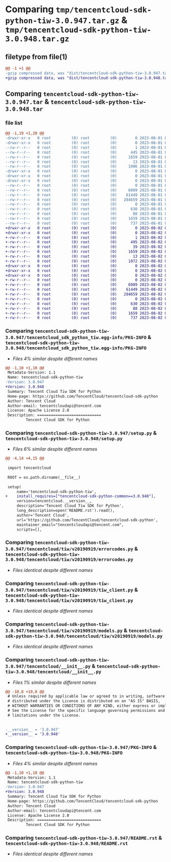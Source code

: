 # Comparing `tmp/tencentcloud-sdk-python-tiw-3.0.947.tar.gz` & `tmp/tencentcloud-sdk-python-tiw-3.0.948.tar.gz`

## filetype from file(1)

```diff
@@ -1 +1 @@
-gzip compressed data, was "dist/tencentcloud-sdk-python-tiw-3.0.947.tar", last modified: Tue Aug  1 00:58:25 2023, max compression
+gzip compressed data, was "dist/tencentcloud-sdk-python-tiw-3.0.948.tar", last modified: Wed Aug  2 00:39:49 2023, max compression
```

## Comparing `tencentcloud-sdk-python-tiw-3.0.947.tar` & `tencentcloud-sdk-python-tiw-3.0.948.tar`

### file list

```diff
@@ -1,19 +1,20 @@
-drwxr-xr-x   0 root         (0) root         (0)        0 2023-08-01 00:58:25.000000 tencentcloud-sdk-python-tiw-3.0.947/
-drwxr-xr-x   0 root         (0) root         (0)        0 2023-08-01 00:58:25.000000 tencentcloud-sdk-python-tiw-3.0.947/tencentcloud_sdk_python_tiw.egg-info/
--rw-r--r--   0 root         (0) root         (0)        1 2023-08-01 00:58:25.000000 tencentcloud-sdk-python-tiw-3.0.947/tencentcloud_sdk_python_tiw.egg-info/dependency_links.txt
--rw-r--r--   0 root         (0) root         (0)      445 2023-08-01 00:58:25.000000 tencentcloud-sdk-python-tiw-3.0.947/tencentcloud_sdk_python_tiw.egg-info/SOURCES.txt
--rw-r--r--   0 root         (0) root         (0)     1659 2023-08-01 00:58:25.000000 tencentcloud-sdk-python-tiw-3.0.947/tencentcloud_sdk_python_tiw.egg-info/PKG-INFO
--rw-r--r--   0 root         (0) root         (0)       13 2023-08-01 00:58:25.000000 tencentcloud-sdk-python-tiw-3.0.947/tencentcloud_sdk_python_tiw.egg-info/top_level.txt
--rw-r--r--   0 root         (0) root         (0)     1006 2023-08-01 00:58:25.000000 tencentcloud-sdk-python-tiw-3.0.947/setup.py
-drwxr-xr-x   0 root         (0) root         (0)        0 2023-08-01 00:58:25.000000 tencentcloud-sdk-python-tiw-3.0.947/tencentcloud/
-drwxr-xr-x   0 root         (0) root         (0)        0 2023-08-01 00:58:25.000000 tencentcloud-sdk-python-tiw-3.0.947/tencentcloud/tiw/
-drwxr-xr-x   0 root         (0) root         (0)        0 2023-08-01 00:58:25.000000 tencentcloud-sdk-python-tiw-3.0.947/tencentcloud/tiw/v20190919/
--rw-r--r--   0 root         (0) root         (0)        0 2023-08-01 00:58:25.000000 tencentcloud-sdk-python-tiw-3.0.947/tencentcloud/tiw/v20190919/__init__.py
--rw-r--r--   0 root         (0) root         (0)     6089 2023-08-01 00:58:25.000000 tencentcloud-sdk-python-tiw-3.0.947/tencentcloud/tiw/v20190919/errorcodes.py
--rw-r--r--   0 root         (0) root         (0)    61449 2023-08-01 00:58:25.000000 tencentcloud-sdk-python-tiw-3.0.947/tencentcloud/tiw/v20190919/tiw_client.py
--rw-r--r--   0 root         (0) root         (0)   284659 2023-08-01 00:58:25.000000 tencentcloud-sdk-python-tiw-3.0.947/tencentcloud/tiw/v20190919/models.py
--rw-r--r--   0 root         (0) root         (0)        0 2023-08-01 00:58:25.000000 tencentcloud-sdk-python-tiw-3.0.947/tencentcloud/tiw/__init__.py
--rw-r--r--   0 root         (0) root         (0)      630 2023-08-01 00:58:25.000000 tencentcloud-sdk-python-tiw-3.0.947/tencentcloud/__init__.py
--rw-r--r--   0 root         (0) root         (0)       88 2023-08-01 00:58:25.000000 tencentcloud-sdk-python-tiw-3.0.947/setup.cfg
--rw-r--r--   0 root         (0) root         (0)     1659 2023-08-01 00:58:25.000000 tencentcloud-sdk-python-tiw-3.0.947/PKG-INFO
--rw-r--r--   0 root         (0) root         (0)      737 2023-08-01 00:58:25.000000 tencentcloud-sdk-python-tiw-3.0.947/README.rst
+drwxr-xr-x   0 root         (0) root         (0)        0 2023-08-02 00:39:49.000000 tencentcloud-sdk-python-tiw-3.0.948/
+drwxr-xr-x   0 root         (0) root         (0)        0 2023-08-02 00:39:49.000000 tencentcloud-sdk-python-tiw-3.0.948/tencentcloud_sdk_python_tiw.egg-info/
+-rw-r--r--   0 root         (0) root         (0)        1 2023-08-02 00:39:49.000000 tencentcloud-sdk-python-tiw-3.0.948/tencentcloud_sdk_python_tiw.egg-info/dependency_links.txt
+-rw-r--r--   0 root         (0) root         (0)      495 2023-08-02 00:39:49.000000 tencentcloud-sdk-python-tiw-3.0.948/tencentcloud_sdk_python_tiw.egg-info/SOURCES.txt
+-rw-r--r--   0 root         (0) root         (0)       39 2023-08-02 00:39:49.000000 tencentcloud-sdk-python-tiw-3.0.948/tencentcloud_sdk_python_tiw.egg-info/requires.txt
+-rw-r--r--   0 root         (0) root         (0)     1659 2023-08-02 00:39:49.000000 tencentcloud-sdk-python-tiw-3.0.948/tencentcloud_sdk_python_tiw.egg-info/PKG-INFO
+-rw-r--r--   0 root         (0) root         (0)       13 2023-08-02 00:39:49.000000 tencentcloud-sdk-python-tiw-3.0.948/tencentcloud_sdk_python_tiw.egg-info/top_level.txt
+-rw-r--r--   0 root         (0) root         (0)     1072 2023-08-02 00:39:49.000000 tencentcloud-sdk-python-tiw-3.0.948/setup.py
+drwxr-xr-x   0 root         (0) root         (0)        0 2023-08-02 00:39:49.000000 tencentcloud-sdk-python-tiw-3.0.948/tencentcloud/
+drwxr-xr-x   0 root         (0) root         (0)        0 2023-08-02 00:39:49.000000 tencentcloud-sdk-python-tiw-3.0.948/tencentcloud/tiw/
+drwxr-xr-x   0 root         (0) root         (0)        0 2023-08-02 00:39:49.000000 tencentcloud-sdk-python-tiw-3.0.948/tencentcloud/tiw/v20190919/
+-rw-r--r--   0 root         (0) root         (0)        0 2023-08-02 00:39:49.000000 tencentcloud-sdk-python-tiw-3.0.948/tencentcloud/tiw/v20190919/__init__.py
+-rw-r--r--   0 root         (0) root         (0)     6089 2023-08-02 00:39:49.000000 tencentcloud-sdk-python-tiw-3.0.948/tencentcloud/tiw/v20190919/errorcodes.py
+-rw-r--r--   0 root         (0) root         (0)    61449 2023-08-02 00:39:49.000000 tencentcloud-sdk-python-tiw-3.0.948/tencentcloud/tiw/v20190919/tiw_client.py
+-rw-r--r--   0 root         (0) root         (0)   284659 2023-08-02 00:39:49.000000 tencentcloud-sdk-python-tiw-3.0.948/tencentcloud/tiw/v20190919/models.py
+-rw-r--r--   0 root         (0) root         (0)        0 2023-08-02 00:39:49.000000 tencentcloud-sdk-python-tiw-3.0.948/tencentcloud/tiw/__init__.py
+-rw-r--r--   0 root         (0) root         (0)      630 2023-08-02 00:39:49.000000 tencentcloud-sdk-python-tiw-3.0.948/tencentcloud/__init__.py
+-rw-r--r--   0 root         (0) root         (0)       88 2023-08-02 00:39:49.000000 tencentcloud-sdk-python-tiw-3.0.948/setup.cfg
+-rw-r--r--   0 root         (0) root         (0)     1659 2023-08-02 00:39:49.000000 tencentcloud-sdk-python-tiw-3.0.948/PKG-INFO
+-rw-r--r--   0 root         (0) root         (0)      737 2023-08-02 00:39:49.000000 tencentcloud-sdk-python-tiw-3.0.948/README.rst
```

### Comparing `tencentcloud-sdk-python-tiw-3.0.947/tencentcloud_sdk_python_tiw.egg-info/PKG-INFO` & `tencentcloud-sdk-python-tiw-3.0.948/tencentcloud_sdk_python_tiw.egg-info/PKG-INFO`

 * *Files 4% similar despite different names*

```diff
@@ -1,10 +1,10 @@
 Metadata-Version: 1.1
 Name: tencentcloud-sdk-python-tiw
-Version: 3.0.947
+Version: 3.0.948
 Summary: Tencent Cloud Tiw SDK for Python
 Home-page: https://github.com/TencentCloud/tencentcloud-sdk-python
 Author: Tencent Cloud
 Author-email: tencentcloudapi@tencent.com
 License: Apache License 2.0
 Description: ============================
         Tencent Cloud SDK for Python
```

### Comparing `tencentcloud-sdk-python-tiw-3.0.947/setup.py` & `tencentcloud-sdk-python-tiw-3.0.948/setup.py`

 * *Files 6% similar despite different names*

```diff
@@ -4,14 +4,15 @@
 
 import tencentcloud
 
 ROOT = os.path.dirname(__file__)
 
 setup(
     name='tencentcloud-sdk-python-tiw',
+    install_requires=["tencentcloud-sdk-python-common==3.0.948"],
     version=tencentcloud.__version__,
     description='Tencent Cloud Tiw SDK for Python',
     long_description=open('README.rst').read(),
     author='Tencent Cloud',
     url='https://github.com/TencentCloud/tencentcloud-sdk-python',
     maintainer_email="tencentcloudapi@tencent.com",
     scripts=[],
```

### Comparing `tencentcloud-sdk-python-tiw-3.0.947/tencentcloud/tiw/v20190919/errorcodes.py` & `tencentcloud-sdk-python-tiw-3.0.948/tencentcloud/tiw/v20190919/errorcodes.py`

 * *Files identical despite different names*

### Comparing `tencentcloud-sdk-python-tiw-3.0.947/tencentcloud/tiw/v20190919/tiw_client.py` & `tencentcloud-sdk-python-tiw-3.0.948/tencentcloud/tiw/v20190919/tiw_client.py`

 * *Files identical despite different names*

### Comparing `tencentcloud-sdk-python-tiw-3.0.947/tencentcloud/tiw/v20190919/models.py` & `tencentcloud-sdk-python-tiw-3.0.948/tencentcloud/tiw/v20190919/models.py`

 * *Files identical despite different names*

### Comparing `tencentcloud-sdk-python-tiw-3.0.947/tencentcloud/__init__.py` & `tencentcloud-sdk-python-tiw-3.0.948/tencentcloud/__init__.py`

 * *Files 1% similar despite different names*

```diff
@@ -10,8 +10,8 @@
 # Unless required by applicable law or agreed to in writing, software
 # distributed under the License is distributed on an "AS IS" BASIS,
 # WITHOUT WARRANTIES OR CONDITIONS OF ANY KIND, either express or implied.
 # See the License for the specific language governing permissions and
 # limitations under the License.
 
 
-__version__ = '3.0.947'
+__version__ = '3.0.948'
```

### Comparing `tencentcloud-sdk-python-tiw-3.0.947/PKG-INFO` & `tencentcloud-sdk-python-tiw-3.0.948/PKG-INFO`

 * *Files 4% similar despite different names*

```diff
@@ -1,10 +1,10 @@
 Metadata-Version: 1.1
 Name: tencentcloud-sdk-python-tiw
-Version: 3.0.947
+Version: 3.0.948
 Summary: Tencent Cloud Tiw SDK for Python
 Home-page: https://github.com/TencentCloud/tencentcloud-sdk-python
 Author: Tencent Cloud
 Author-email: tencentcloudapi@tencent.com
 License: Apache License 2.0
 Description: ============================
         Tencent Cloud SDK for Python
```

### Comparing `tencentcloud-sdk-python-tiw-3.0.947/README.rst` & `tencentcloud-sdk-python-tiw-3.0.948/README.rst`

 * *Files identical despite different names*

